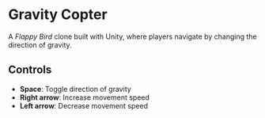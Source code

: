 # Gravity Copter

A <cite>Flappy Bird</cite> clone built with Unity, where players navigate by changing the direction of gravity.

## Controls

- **Space**: Toggle direction of gravity
- **Right arrow**: Increase movement speed
- **Left arrow**: Decrease movement speed

